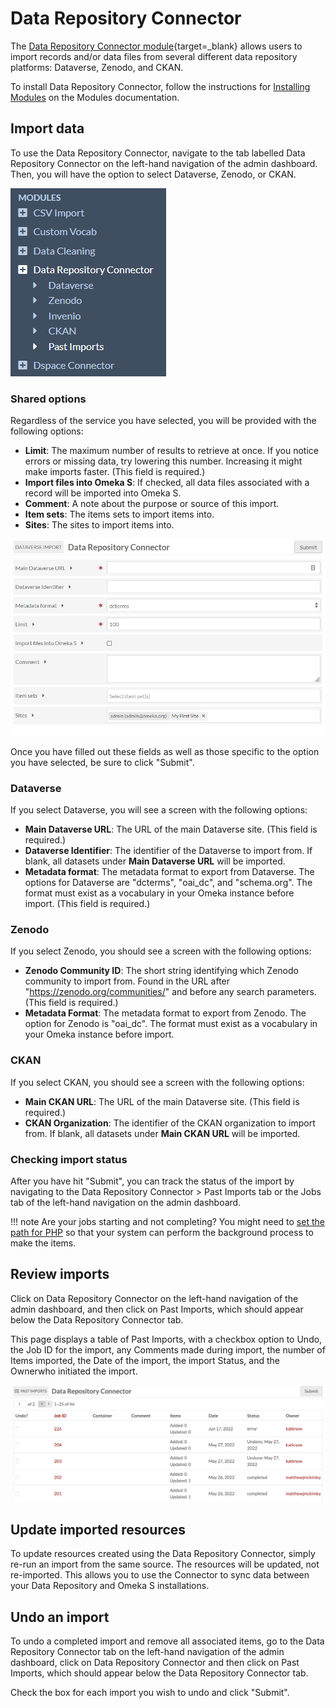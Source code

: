 # Data Repository Connector

The [Data Repository Connector module](../modules/datarepositoryconnector.md){target=_blank} allows users to import records and/or data files from several different data repository platforms: Dataverse, Zenodo, and CKAN.

To install Data Repository Connector, follow the instructions for [Installing Modules](../modules/index.md#installing-modules) on the Modules documentation.

## Import data

To use the Data Repository Connector, navigate to the tab labelled Data Repository Connector on the left-hand navigation of the admin dashboard. Then, you will have the option to select Dataverse, Zenodo, or CKAN.

![Navigation showing Data Repository Connector options](../modules/modulesfiles/datarepoconnect_tabs.png)

### Shared options

Regardless of the service you have selected, you will be provided with the following options:

+ **Limit**: The maximum number of results to retrieve at once. If you notice errors or missing data, try lowering this number. Increasing it might make imports faster. (This field is required.)
+ **Import files into Omeka S**: If checked, all data files associated with a record will be imported into Omeka S.
+ **Comment**: A note about the purpose or source of this import.
+ **Item sets**: The items sets to import items into.
+ **Sites**: The sites to import items into.

![The fields for configuring options](../modules/modulesfiles/datarepoconnect_options.png)

Once you have filled out these fields as well as those specific to the option you have selected, be sure to click "Submit".

### Dataverse

If you select Dataverse, you will see a screen with the following options:

+ **Main Dataverse URL**: The URL of the main Dataverse site. (This field is required.)
+ **Dataverse Identifier**: The identifier of the Dataverse to import from. If blank, all datasets under **Main Dataverse URL** will be imported.
+ **Metadata format**: The metadata format to export from Dataverse. The options for Dataverse are "dcterms", "oai_dc", and "schema.org". The format must exist as a vocabulary in your Omeka instance before import. (This field is required.)

### Zenodo

If you select Zenodo, you should see a screen with the following options:

+ **Zenodo Community ID**: The short string identifying which Zenodo community to import from. Found in the URL after "https://zenodo.org/communities/" and before any search parameters. (This field is required.)
+ **Metadata Format**: The metadata format to export from Zenodo. The option for Zenodo is "oai_dc". The format must exist as a vocabulary in your Omeka instance before import.

### CKAN

If you select CKAN, you should see a screen with the following options:

+ **Main CKAN URL**: The URL of the main Dataverse site. (This field is required.)
+ **CKAN Organization**: The identifier of the CKAN organization to import from. If blank, all datasets under **Main CKAN URL** will be imported.

### Checking import status

After you have hit "Submit", you can track the status of the import by navigating to the Data Repository Connector > Past Imports tab or the Jobs tab of the left-hand navigation on the admin dashboard.

!!! note
	Are your jobs starting and not completing? You might need to [set the path for PHP](../configuration.md#php-path) so that your system can perform the background process to make the items.

## Review imports

Click on Data Repository Connector on the left-hand navigation of the admin dashboard, and then click on Past Imports, which should appear below the Data Repository Connector tab.

This page displays a table of Past Imports, with a checkbox option to Undo, the Job ID for the import, any Comments made during import, the number of Items imported, the Date of the import, the import Status, and the Ownerwho initiated the import.

![The screen showing past imports from the Data Repository connector](../modules/modulesfiles/datarepoconnect_pastimports.png)

## Update imported resources

To update resources created using the Data Repository Connector, simply re-run an import from the same source. The resources will be updated, not re-imported. This allows you to use the Connector to sync data between your Data Repository and Omeka S installations.

## Undo an import

To undo a completed import and remove all associated items, go to the Data Repository Connector tab on the left-hand navigation of the admin dashboard, click on Data Repository Connector and then click on Past Imports, which should appear below the Data Repository Connector tab.

Check the box for each import you wish to undo and click "Submit".

